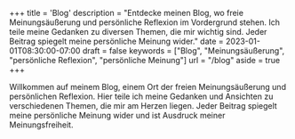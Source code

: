 +++
title = 'Blog'
description = "Entdecke meinen Blog, wo freie Meinungsäußerung und persönliche Reflexion im Vordergrund stehen. Ich teile meine Gedanken zu diversen Themen, die mir wichtig sind. Jeder Beitrag spiegelt meine persönliche Meinung wider."
date = 2023-01-01T08:30:00-07:00
draft = false
keywords = ["Blog", "Meinungsäußerung", "persönliche Reflexion", "persönliche Meinung"]
url = "/blog"
aside = true
+++

Willkommen auf meinem Blog, einem Ort der freien Meinungsäußerung und persönlichen Reflexion. Hier teile ich meine Gedanken und Ansichten zu verschiedenen Themen, die mir am Herzen liegen. Jeder Beitrag spiegelt meine persönliche Meinung wider und ist Ausdruck meiner Meinungsfreiheit.